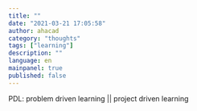 ```yaml
---
title: ""
date: "2021-03-21 17:05:58"
author: ahacad
category: "thoughts"
tags: ["learning"]
description: ""
language: en
mainpanel: true
published: false
---
```


PDL: problem driven learning || project driven learning
